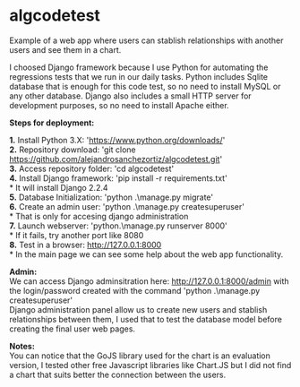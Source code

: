 # algcodetest
Example of a web app where users can stablish relationships with another users and see them in a chart.

I choosed Django framework because I use Python for automating the regressions tests that we run in our daily tasks.
Python includes Sqlite database that is enough for this code test, so no need to install MySQL or any other database.
Django also includes a small HTTP server for development purposes, so no need to install Apache either.

**Steps for deployment:**
  
  **1.** Install Python 3.X: 'https://www.python.org/downloads/'  
  **2.** Repository download: 'git clone https://github.com/alejandrosanchezortiz/algcodetest.git'  
  **3.** Access repository folder: 'cd algcodetest'  
  **4.** Install Django framework: 'pip install -r requirements.txt'    
      * It will install Django 2.2.4  
  **5.** Database Initialization: 'python .\manage.py migrate'  
  **6.** Create an admin user: 'python .\manage.py createsuperuser'  
      * That is only for accesing django administration  
  **7.** Launch webserver: 'python.\manage.py runserver 8000'    
      * If it fails, try another port like 8080  
  **8.** Test in a browser: http://127.0.0.1:8000    
      * In the main page we can see some help about the web app functionality.  
  
**Admin:**  
  We can access Django adminsitration here: http://127.0.0.1:8000/admin with the login/password created 
  with the command 'python .\manage.py createsuperuser'  
  Django administration panel allow us to create new users and stablish relationships between them, I used that to test the database model before creating the final user web pages. 
  
  
**Notes:**  
  You can notice that the GoJS library used for the chart is an evaluation version, I tested other free Javascript libraries like Chart.JS   but I did not find a chart that suits better the connection between the users.
